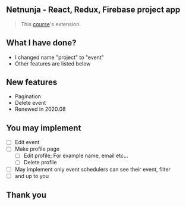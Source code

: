 ## Netnunja - React, Redux, Firebase project app

> This [course](https://www.youtube.com/watch?v=ji6urVl6oP4)'s extension.

## What I have done?
 - I changed name "project" to "event"
 - Other features are listed below

## New features
 - Pagination
 - Delete event
 - Renewed in 2020.08

## You may implement
 - [ ] Edit event
 - [ ] Make profile page
   - [ ] Edit profile; For example name, email etc...
   - [ ] Delete profile
 - [ ] May implement only event schedulers can see their event, filter
 - [ ] and up to you

## Thank you